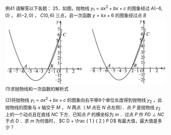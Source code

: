 例41 请解答以下各题： 25．如图，抛物线 $y _ { 1 } = a x ^ { 2 } + b x + c$ 的图象经过 $A ( - 6 , 0 )$ ， $B ( - 2 , 0 )$ ， $C ( 0 , 6 )$ 三点，且一次函数 $y = k x + 6$ 的图象经过点 $B$
![](<../../qs_image_DB/专题2-7_二次函数中的最值问题（解析版）/8d10b2ca4618320dc0f06f33752b625ac66a1d74315c7495ef358b187228e3ec.jpg>)
(1)求抛物线和一次函数的解析式

(2)将抛物线 $y _ { 1 } = a x ^ { 2 } + b x + c$ 的图象向右平移8个单位长度得到抛物线 $y _ { 2 }$ ，此抛物线的图象与 $x$ 轴交于 $M$ ， $N$ 两点（ $M$ 点在 $N$ 点左侧）．点 $P$ 是抛物线 $y _ { 2 }$ 上的一个动点且在直线 $N C$ 下方．已知点 $P$ 的横坐标为 $m$ ．过点 $P$ 作 $P D \perp N C$ 于点 $D$ ．求 $m$ 为何值时， $C D + \frac { 1 } { 2 } P D$ 有最大值，最大值是多少？
